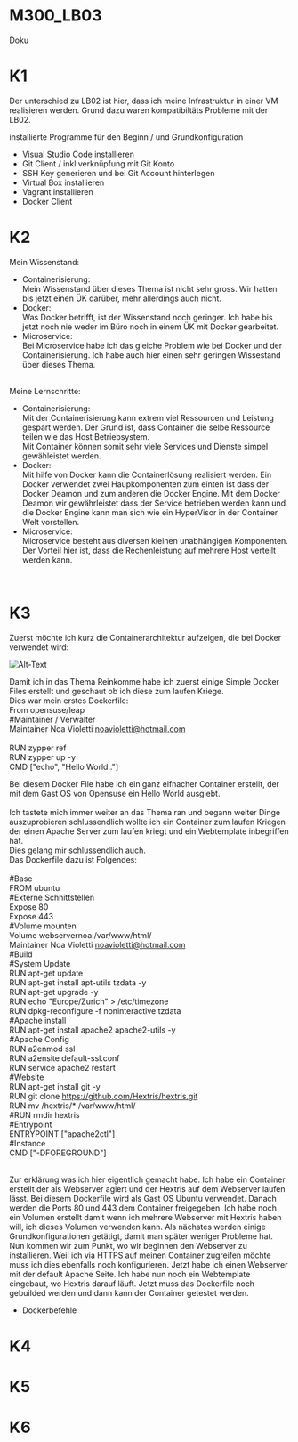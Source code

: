 # M300_LB03
Doku

# K1 <br>

Der unterschied zu LB02 ist hier, dass ich meine Infrastruktur in einer VM realisieren werden. Grund dazu waren kompatibiltäts Probleme mit der LB02. <br>

installierte Programme für den Beginn / und Grundkonfiguration <br>
- Visual Studio Code installieren
- Git Client / inkl verknüpfung mit Git Konto 
- SSH Key generieren und bei Git Account hinterlegen 
- Virtual Box installieren
- Vagrant installieren
- Docker Client

# K2 <br>

Mein Wissenstand: <br>

- Containerisierung: <br>
	Mein Wissenstand über dieses Thema ist nicht sehr gross. Wir hatten bis jetzt einen ÜK darüber, mehr allerdings auch nicht. <br>
- Docker: <br>
	Was Docker betrifft, ist der Wissenstand noch geringer. Ich habe bis jetzt noch nie weder im Büro noch in einem ÜK mit Docker gearbeitet. <br>
- Microservice: <br>
	Bei Microservice habe ich das gleiche Problem wie bei Docker und der Containerisierung. Ich habe auch hier einen sehr geringen Wissestand über dieses Thema. <br>
<br>
Meine Lernschritte: <br>

- Containerisierung: <br>
	 Mit der Containerisierung kann extrem viel Ressourcen und Leistung gespart werden. Der Grund ist, dass Container die selbe Ressource teilen wie das Host Betriebsystem. <br>
	 Mit Container können somit sehr viele Services und Dienste simpel gewähleistet werden. <br>
- Docker: <br>
	Mit hilfe von Docker kann die Containerlösung realisiert werden. Ein Docker verwendet zwei Haupkomponenten zum einten ist dass der Docker Deamon und zum anderen die Docker Engine. 
	Mit dem Docker Deamon wir gewährleistet dass der Service betrieben werden kann und die Docker Engine kann man sich wie ein HyperVisor in der Container Welt vorstellen. <br>
- Microservice: <br>
	Microservice besteht aus diversen kleinen unabhängigen Komponenten. Der Vorteil hier ist, dass die Rechenleistung auf mehrere Host verteilt werden kann.
<br>

# K3 <br>

Zuerst möchte ich kurz die Containerarchitektur aufzeigen, die bei Docker verwendet wird: <br>

![Alt-Text](C:\Users\noa.violetti\Pictures\container.png)
	
Damit ich in das Thema Reinkomme habe ich zuerst einige Simple Docker Files erstellt und geschaut ob ich diese zum laufen Kriege. <br>
Dies war mein erstes Dockerfile: <br>
From opensuse/leap <br>
	#Maintainer / Verwalter <br>
	Maintainer Noa Violetti <noavioletti@hotmail.com> <br>
	<br>
	RUN zypper ref <br>
	RUN zypper up -y <br>
	CMD ["echo", "Hello World.."] <br> 
	
Bei diesem Docker File habe ich ein ganz eifnacher Container erstellt, der mit dem Gast OS von Opensuse ein Hello World ausgiebt. <br>
	<br> 
Ich tastete mich immer weiter an das Thema ran und begann weiter Dinge auszuprobieren schlussendlich wollte ich ein Container zum laufen Kriegen der einen Apache Server zum laufen kriegt und ein Webtemplate inbegriffen hat. <br>
Dies gelang mir schlussendlich auch. <br>
Das Dockerfile dazu ist Folgendes: <br>
	<br>
	#Base <br>
	FROM ubuntu <br>
	#Externe Schnittstellen <br>
	Expose 80 <br>
	Expose 443 <br>
	#Volume mounten <br>
	Volume webservernoa:/var/www/html/ <br>
	Maintainer Noa Violetti	<noavioletti@hotmail.com> <br>
	#Build <br>
	#System Update <br>
	RUN apt-get update <br>
	RUN apt-get install apt-utils tzdata -y <br>
	RUN apt-get upgrade -y <br>
	RUN echo "Europe/Zurich" > /etc/timezone <br>
	RUN dpkg-reconfigure -f noninteractive tzdata <br>
	#Apache install <br>
	RUN apt-get install apache2 apache2-utils -y <br>
	#Apache Config <br>
	RUN a2enmod ssl <br>
	RUN a2ensite default-ssl.conf <br>
	RUN service apache2 restart <br>
	#Website <br>
	RUN apt-get install git -y <br>
	RUN git clone https://github.com/Hextris/hextris.git <br>
	RUN mv /hextris/* /var/www/html/ <br>
	#RUN rmdir hextris <br>
	#Entrypoint <br>
	ENTRYPOINT ["apache2ctl"] <br>
	#Instance <br>
	CMD ["-DFOREGROUND"] <br>
	<br>
	
Zur erklärung was ich hier eigentlich gemacht habe. Ich habe ein Container erstellt der als Webserver agiert und der Hextris auf dem Webserver laufen lässt.
Bei diesem Dockerfile wird als Gast OS Ubuntu verwendet. Danach werden die Ports 80 und 443 dem Container freigegeben.
Ich habe noch ein Volumen erstellt damit wenn ich mehrere Webserver mit Hextris haben will, ich dieses Volumen verwenden kann. Als nächstes werden einige Grundkonfigurationen getätigt, damit man später weniger Probleme hat. 
Nun kommen wir zum Punkt, wo wir beginnen den Webserver zu installieren. Weil ich via HTTPS auf meinen Container zugreifen möchte muss ich dies ebenfalls noch konfigurieren.
Jetzt habe ich einen Webserver mit der default Apache Seite. Ich habe nun noch ein Webtemplate eingebaut, wo Hextris darauf läuft. Jetzt muss das Dockerfile noch gebuilded werden und dann kann der Container getestet werden. <br>

- Dockerbefehle <br>
		
# K4 <br>
# K5 <br>
# K6 <br>